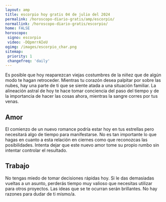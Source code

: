 ```yaml
---
layout: amp
title: escorpio hoy gratis 04 de julio del 2024 
permalink: /horoscopo-diario-gratis/amp/escorpio/
normallink: /horoscopo-diario-gratis/escorpio/
home: FALSE
horoscopo:
 signo: escorpio
 video: -DQpmrrAIeU
ogimg: /images/escorpio_char.png
sitemap:
 priority: 1
 changefreq: 'daily'
---
```



Es posible que hoy reaparezcan viejas costumbres de la niñez que de algún modo te hagan retroceder. Mientras tu corazón desea palpitar por sobre las nubes, hay una parte de ti que se siente atada a una situación familiar. La alineación astral de hoy te hace tomar conciencia del paso del tiempo y de la importancia de hacer las cosas ahora, mientras la sangre corres por tus venas.

## Amor

El comienzo de un nuevo romance podría estar hoy en tus estrellas pero necesitará algo de tiempo para manifestarse. No es tan importante lo que hagas en cuanto a esta relación en ciernes como que reconozcas las posibilidades. Intenta dejar que este nuevo amor tome su propio rumbo sin intentar controlar el resultado.

## Trabajo

No tengas miedo de tomar decisiones rápidas hoy. Si le das demasiadas vueltas a un asunto, perderás tiempo muy valioso que necesitas utilizar para otros proyectos. Las ideas que se te ocurran serán brillantes. No hay razones para dudar de ti mismo/a.